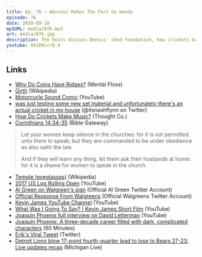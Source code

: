 ```yaml
---
title: Ep. 76 – Abscess Makes The Fart Go Honda
episode: 76
date: 2020-09-18
mp3URL: media/076.mp3
art: media/076.jpg
description: The hosts discuss Dennis' shed foundation, how crickets make music, Paul Simon's height, log rolling in Oregon, Walgreens vandalism, Kevin James' YouTube channel, Joaquin Phoenix's epic Letterman interview, Erik's viral tweet, and the Detroit Lions loss.
youtube: X61EMccrQ_4
---
```


## Links

- [Why Do Coins Have Ridges?](https://www.mentalfloss.com/article/28044/how-many-ridges-are-quarter-and-why-are-they-there-first-place) (Mental Floss)
- [Girth](<https://en.wikipedia.org/wiki/Girth_(geometry)>) (Wikipedia)
- [Motorcycle Sound Comic](https://www.youtube.com/watch?v=Ak9oNDhcQrw) (YouTube)
- [was just testing some new set material and unfortunately there's an actual cricket in my house](https://twitter.com/itsnashflynn/status/1300224150670323713) (@itsnashflynn on Twitter)
- [How Do Crickets Make Music?](https://www.thoughtco.com/how-insects-make-sounds-4016953) (Thought Co.)
- [Corinthians 14:34-35](https://www.biblegateway.com/passage/?search=1%20Corinthians%2014:34-35&version=KJV) (Bible Gateway)

> Let your women keep silence in the churches: for it is not permitted unto them to speak; but they are commanded to be under obedience as also saith the law.
>
> And if they will learn any thing, let them ask their husbands at home: for it is a shame for women to speak in the church.

- [Temple (eyeglasses)](https://en.wikipedia.org/wiki/Glasses#Parts) (Wikipedia)
- [2017 US Log Rolling Open](https://www.youtube.com/watch?v=aYhsp2neQRk) (YouTube)
- [Al Green on Walgreen's sign](https://twitter.com/algreen/status/1301151947437887491) (Official Al Green Twitter Account)
- [Official Response From Walgreens](https://twitter.com/Walgreens/status/1301190624020967424) (Official Walgreens Twitter Account)
- [Kevin James YouTube Channel](https://www.youtube.com/c/kevinjames/videos) (YouTube)
- [What Was I Going To Say? | Kevin James Short Film](https://www.youtube.com/watch?v=Zj8x_iuHQ2I) (YouTube)
- [Joaquin Phoenix full interview on David Letterman](https://www.youtube.com/watch?v=3ZWD4H4LTgc) (YouTube)
- [Joaquin Phoenix: A three-decade career filled with dark, complicated characters](https://www.cbsnews.com/news/joker-joaquin-phoenix-grants-anderson-cooper-rare-60-minutes-interview-2020-09-13/) (60 Minutes)
- [Erik's Viral Tweet](https://twitter.com/erikras/status/1304887693575426048) (Twitter)
- [Detroit Lions blow 17-point fourth-quarter lead to lose to Bears 27-23: Live updates recap](https://www.mlive.com/lions/2020/09/live-updates-detroit-lions-host-chicago-bears-at-fan-less-ford-field-in-season-opener.html) (Michigan Live)
